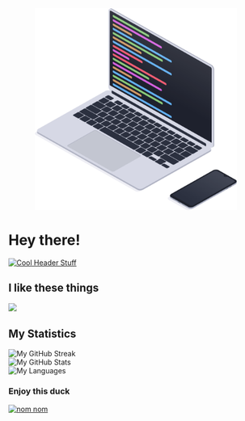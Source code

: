 <div align="center">
  <picture>
    <img width="400" alt="Header animation" src=".github/coding-animation.svg">
  </picture>
</div>

# Hey there!

[![Cool Header Stuff](https://readme-typing-svg.herokuapp.com?font=Roboto+Mono&size=24&duration=3000&pause=1500&color=D4FF7A&width=456&lines=Seriously+doing+unserious+stuff;Wizkid+%40+OWOW+%E2%9D%A4%EF%B8%8F)](https://sjoertjuh.dev/)

## I like these things

<picture>
  <source media="(prefers-color-scheme: dark)" srcset="https://skillicons.dev/icons?i=nodejs%2Cjs%2Cts%2Chtml%2Ccss%2Cvue%2Cnuxtjs%2Cphp%2Claravel%2Ccpp&theme=dark">
  <img src="https://skillicons.dev/icons?i=nodejs%2Cjs%2Cts%2Chtml%2Ccss%2Cvue%2Cnuxtjs%2Cphp%2Claravel%2Ccpp&theme=light">
</picture>

## My Statistics

<picture>
  <source media="(prefers-color-scheme: dark)" srcset="https://streak-stats.demolab.com?user=Sjoertjuh&hide_border=true&theme=dark">
  <img alt="My GitHub Streak" src="https://streak-stats.demolab.com/?user=Sjoertjuh&hide_border=true">
</picture>
<br>
<picture>
  <source media="(prefers-color-scheme: dark)" srcset="https://github-readme-stats.vercel.app/api?username=Sjoertjuh&show_icons=true&count_private=true&hide_title=true&include_all_commits=true&hide_border=true&theme=dark">
  <img alt="My GitHub Stats" src="https://github-readme-stats.vercel.app/api?username=Sjoertjuh&show_icons=true&count_private=true&hide_title=true&include_all_commits=true&hide_border=true">
</picture>
<br>
<picture>
  <source media="(prefers-color-scheme: dark)" srcset="https://github-readme-stats.vercel.app/api/top-langs/?username=Sjoertjuh&layout=compact&hide_title=true&hide_border=true&theme=dark">
  <img alt="My Languages" src="https://github-readme-stats.vercel.app/api/top-langs/?username=Sjoertjuh&layout=compact&hide_title=true&hide_border=true">
</picture>

### Enjoy this duck

<a href="https://sjoertjuh.dev/">
  <img src="https://user-images.githubusercontent.com/63722509/147670954-a3ecf2be-3dc8-4127-be0e-122be0856f32.gif" alt="nom nom" width="270" height="270">
</a>

<a rel="me" href="https://sjoertjuh.dev"></a>
<a rel="me" href="https://fosstodon.org/@Sjoertjuh"></a>

<!--
<br>
<br>
<br>
<br>
<br>

<p align="center">
  <img alt="Footer" src=".github/footer.svg">
</p>
-->

